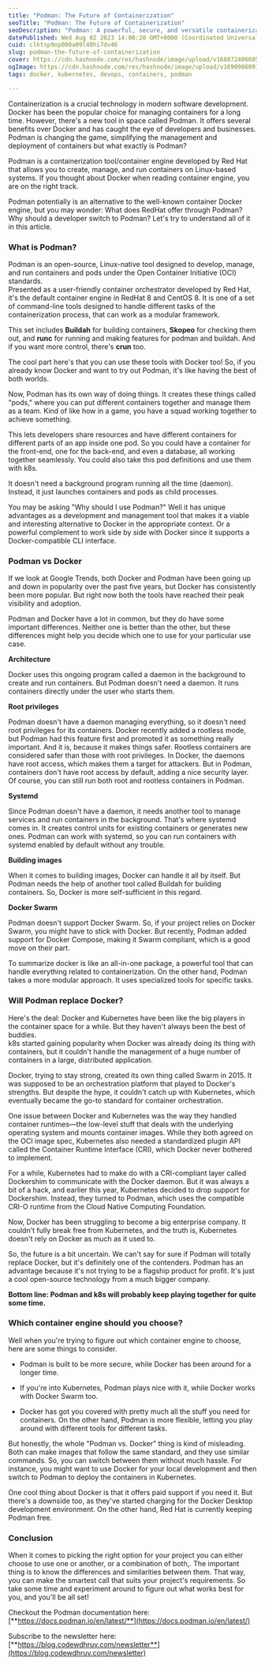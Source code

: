 ```yaml
---
title: "Podman: The Future of Containerization"
seoTitle: "Podman: The Future of Containerization"
seoDescription: "Podman: A powerful, secure, and versatile containerization tool that is potentially the future of containerization."
datePublished: Wed Aug 02 2023 14:00:20 GMT+0000 (Coordinated Universal Time)
cuid: clktsp9op000a09l40hi7dv46
slug: podman-the-future-of-containerization
cover: https://cdn.hashnode.com/res/hashnode/image/upload/v1688724066053/10f16890-5805-4bca-a9a1-2dc9f8121a22.png
ogImage: https://cdn.hashnode.com/res/hashnode/image/upload/v1690986091785/4d714a1e-6dc4-48be-9bc8-227278bb1d76.png
tags: docker, kubernetes, devops, containers, podman

---
```


Containerization is a crucial technology in modern software development. Docker has been the popular choice for managing containers for a long time. However, there's a new tool in space called Podman. It offers several benefits over Docker and has caught the eye of developers and businesses. Podman is changing the game, simplifying the management and deployment of containers but what exactly is Podman?

Podman is a containerization tool/container engine developed by Red Hat that allows you to create, manage, and run containers on Linux-based systems. If you thought about Docker when reading container engine, you are on the right track.

Podman potentially is an alternative to the well-known container Docker engine, but you may wonder: What does RedHat offer through Podman? Why should a developer switch to Podman? Let's try to understand all of it in this article.

### **What is Podman?**

Podman is an open-source, Linux-native tool designed to develop, manage, and run containers and pods under the Open Container Initiative (OCI) standards.  
Presented as a user-friendly container orchestrator developed by Red Hat, it's the default container engine in RedHat 8 and CentOS 8. It is one of a set of command-line tools designed to handle different tasks of the containerization process, that can work as a modular framework.

This set includes **Buildah** for building containers, **Skopeo** for checking them out, and **runc** for running and making features for podman and buildah. And if you want more control, there's **crun** too.

The cool part here's that you can use these tools with Docker too! So, if you already know Docker and want to try out Podman, it's like having the best of both worlds.

Now, Podman has its own way of doing things. It creates these things called "pods," where you can put different containers together and manage them as a team. Kind of like how in a game, you have a squad working together to achieve something.

This lets developers share resources and have different containers for different parts of an app inside one pod. So you could have a container for the front-end, one for the back-end, and even a database, all working together seamlessly. You could also take this pod definitions and use them with k8s.

It doesn't need a background program running all the time (daemon). Instead, it just launches containers and pods as child processes.

You may be asking "Why should I use Podman?" Well it has unique advantages as a development and management tool that makes it a viable and interesting alternative to Docker in the appropriate context. Or a powerful complement to work side by side with Docker since it supports a Docker-compatible CLI interface.

### **Podman vs Docker**

If we look at Google Trends, both Docker and Podman have been going up and down in popularity over the past five years, but Docker has consistently been more popular. But right now both the tools have reached their peak visibility and adoption.

Podman and Docker have a lot in common, but they do have some important differences. Neither one is better than the other, but these differences might help you decide which one to use for your particular use case.

**Architecture**

Docker uses this ongoing program called a daemon in the background to create and run containers. But Podman doesn't need a daemon. It runs containers directly under the user who starts them.

**Root privileges**

Podman doesn't have a daemon managing everything, so it doesn't need root privileges for its containers. Docker recently added a rootless mode, but Podman had this feature first and promoted it as something really important. And it is, because it makes things safer. Rootless containers are considered safer than those with root privileges. In Docker, the daemons have root access, which makes them a target for attackers. But in Podman, containers don't have root access by default, adding a nice security layer. Of course, you can still run both root and rootless containers in Podman.

**Systemd**

Since Podman doesn't have a daemon, it needs another tool to manage services and run containers in the background. That's where systemd comes in. It creates control units for existing containers or generates new ones. Podman can work with systemd, so you can run containers with systemd enabled by default without any trouble.

**Building images**

When it comes to building images, Docker can handle it all by itself. But Podman needs the help of another tool called Buildah for building containers. So, Docker is more self-sufficient in this regard.

**Docker Swarm**

Podman doesn't support Docker Swarm. So, if your project relies on Docker Swarm, you might have to stick with Docker. But recently, Podman added support for Docker Compose, making it Swarm compliant, which is a good move on their part.

To summarize docker is like an all-in-one package, a powerful tool that can handle everything related to containerization. On the other hand, Podman takes a more modular approach. It uses specialized tools for specific tasks.

### **Will Podman replace Docker?**

Here's the deal: Docker and Kubernetes have been like the big players in the container space for a while. But they haven't always been the best of buddies.  
k8s started gaining popularity when Docker was already doing its thing with containers, but it couldn't handle the management of a huge number of containers in a large, distributed application.

Docker, trying to stay strong, created its own thing called Swarm in 2015. It was supposed to be an orchestration platform that played to Docker's strengths. But despite the hype, it couldn't catch up with Kubernetes, which eventually became the go-to standard for container orchestration.

One issue between Docker and Kubernetes was the way they handled container runtimes—the low-level stuff that deals with the underlying operating system and mounts container images. While they both agreed on the OCI image spec, Kubernetes also needed a standardized plugin API called the Container Runtime Interface (CRI), which Docker never bothered to implement.

For a while, Kubernetes had to make do with a CRI-compliant layer called Dockershim to communicate with the Docker daemon. But it was always a bit of a hack, and earlier this year, Kubernetes decided to drop support for Dockershim. Instead, they turned to Podman, which uses the compatible CRI-O runtime from the Cloud Native Computing Foundation.

Now, Docker has been struggling to become a big enterprise company. It couldn't fully break free from Kubernetes, and the truth is, Kubernetes doesn't rely on Docker as much as it used to.

So, the future is a bit uncertain. We can't say for sure if Podman will totally replace Docker, but it's definitely one of the contenders. Podman has an advantage because it's not trying to be a flagship product for profit. It's just a cool open-source technology from a much bigger company.

**Bottom line: Podman and k8s will probably keep playing together for quite some time.**

### **Which container engine should you choose?**

Well when you're trying to figure out which container engine to choose, here are some things to consider.

* Podman is built to be more secure, while Docker has been around for a longer time.
    
* If you're into Kubernetes, Podman plays nice with it, while Docker works with Docker Swarm too.
    
* Docker has got you covered with pretty much all the stuff you need for containers. On the other hand, Podman is more flexible, letting you play around with different tools for different tasks.
    

But honestly, the whole "Podman vs. Docker" thing is kind of misleading. Both can make images that follow the same standard, and they use similar commands. So, you can switch between them without much hassle. For instance, you might want to use Docker for your local development and then switch to Podman to deploy the containers in Kubernetes.

One cool thing about Docker is that it offers paid support if you need it. But there's a downside too, as they've started charging for the Docker Desktop development environment. On the other hand, Red Hat is currently keeping Podman free.

### **Conclusion**

When it comes to picking the right option for your project you can either choose to use one or another, or a combination of both,. The important thing is to know the differences and similarities between them. That way, you can make the smartest call that suits your project's requirements. So take some time and experiment around to figure out what works best for you, and you'll be all set!

Checkout the Podman documentation here: [**https://docs.podman.io/en/latest/**](https://docs.podman.io/en/latest/)

Subscribe to the newsletter here: [**https://blog.codewdhruv.com/newsletter**](https://blog.codewdhruv.com/newsletter)